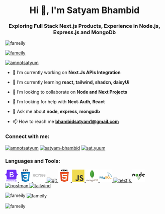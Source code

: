 <h1 align="center">Hi 👋, I'm Satyam Bhambid</h1>
<h3 align="center">Exploring Full Stack Next.js Products, Experience in Node.js, Express.js and MongoDb</h3>

<p align="left"> <img src="https://komarev.com/ghpvc/?username=fameily&label=Profile%20views&color=0e75b6&style=flat" alt="fameily" /> </p>

<p align="left"> <a href="https://github.com/ryo-ma/github-profile-trophy"><img src="https://github-profile-trophy.vercel.app/?username=fameily" alt="fameily" /></a> </p>

<p align="left"> <a href="https://twitter.com/amnotsatyum" target="blank"><img src="https://img.shields.io/twitter/follow/amnotsatyum?logo=twitter&style=for-the-badge" alt="amnotsatyum" /></a> </p>

- 🔭 I’m currently working on **Next.Js APIs Integration**

- 🌱 I’m currently learning **react, tailwind, shadcn, daisyUi**

- 👯 I’m looking to collaborate on **Node and Next Projects**

- 🤝 I’m looking for help with **Next-Auth, React**

- 💬 Ask me about **node, express, mongodb**

- 📫 How to reach me **bhambidsatyam1@gmail.com**

<h3 align="left">Connect with me:</h3>
<p align="left">
<a href="https://twitter.com/amnotsatyum" target="blank"><img align="center" src="https://raw.githubusercontent.com/rahuldkjain/github-profile-readme-generator/master/src/images/icons/Social/twitter.svg" alt="amnotsatyum" height="30" width="40" /></a>
<a href="https://linkedin.com/in/satyam-bhambid" target="blank"><img align="center" src="https://raw.githubusercontent.com/rahuldkjain/github-profile-readme-generator/master/src/images/icons/Social/linked-in-alt.svg" alt="satyam-bhambid" height="30" width="40" /></a>
<a href="https://instagram.com/sat.yuum" target="blank"><img align="center" src="https://raw.githubusercontent.com/rahuldkjain/github-profile-readme-generator/master/src/images/icons/Social/instagram.svg" alt="sat.yuum" height="30" width="40" /></a>
</p>

<h3 align="left">Languages and Tools:</h3>
<p align="left"> <a href="https://getbootstrap.com" target="_blank" rel="noreferrer"> <img src="https://raw.githubusercontent.com/devicons/devicon/master/icons/bootstrap/bootstrap-plain-wordmark.svg" alt="bootstrap" width="40" height="40"/> </a> <a href="https://www.w3schools.com/css/" target="_blank" rel="noreferrer"> <img src="https://raw.githubusercontent.com/devicons/devicon/master/icons/css3/css3-original-wordmark.svg" alt="css3" width="40" height="40"/> </a> <a href="https://expressjs.com" target="_blank" rel="noreferrer"> <img src="https://raw.githubusercontent.com/devicons/devicon/master/icons/express/express-original-wordmark.svg" alt="express" width="40" height="40"/> </a> <a href="https://git-scm.com/" target="_blank" rel="noreferrer"> <img src="https://www.vectorlogo.zone/logos/git-scm/git-scm-icon.svg" alt="git" width="40" height="40"/> </a> <a href="https://www.w3.org/html/" target="_blank" rel="noreferrer"> <img src="https://raw.githubusercontent.com/devicons/devicon/master/icons/html5/html5-original-wordmark.svg" alt="html5" width="40" height="40"/> </a> <a href="https://developer.mozilla.org/en-US/docs/Web/JavaScript" target="_blank" rel="noreferrer"> <img src="https://raw.githubusercontent.com/devicons/devicon/master/icons/javascript/javascript-original.svg" alt="javascript" width="40" height="40"/> </a> <a href="https://www.mongodb.com/" target="_blank" rel="noreferrer"> <img src="https://raw.githubusercontent.com/devicons/devicon/master/icons/mongodb/mongodb-original-wordmark.svg" alt="mongodb" width="40" height="40"/> </a> <a href="https://www.mysql.com/" target="_blank" rel="noreferrer"> <img src="https://raw.githubusercontent.com/devicons/devicon/master/icons/mysql/mysql-original-wordmark.svg" alt="mysql" width="40" height="40"/> </a> <a href="https://nextjs.org/" target="_blank" rel="noreferrer"> <img src="https://cdn.worldvectorlogo.com/logos/nextjs-2.svg" alt="nextjs" width="40" height="40"/> </a> <a href="https://nodejs.org" target="_blank" rel="noreferrer"> <img src="https://raw.githubusercontent.com/devicons/devicon/master/icons/nodejs/nodejs-original-wordmark.svg" alt="nodejs" width="40" height="40"/> </a> <a href="https://postman.com" target="_blank" rel="noreferrer"> <img src="https://www.vectorlogo.zone/logos/getpostman/getpostman-icon.svg" alt="postman" width="40" height="40"/> </a> <a href="https://tailwindcss.com/" target="_blank" rel="noreferrer"> <img src="https://www.vectorlogo.zone/logos/tailwindcss/tailwindcss-icon.svg" alt="tailwind" width="40" height="40"/> </a> </p>

<p><img align="left" src="https://github-readme-stats.vercel.app/api/top-langs?username=fameily&show_icons=true&locale=en&layout=compact" alt="fameily" /></p>

<p>&nbsp;<img align="center" src="https://github-readme-stats.vercel.app/api?username=fameily&show_icons=true&locale=en" alt="fameily" /></p>

<p><img align="center" src="https://github-readme-streak-stats.herokuapp.com/?user=fameily&" alt="fameily" /></p>
